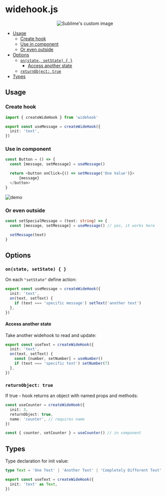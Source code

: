<h1>widehook.js</h1>

<p align="center">
  <img src="https://raw.githubusercontent.com/yorkblansh/widehook.js/master/demo/new_logo.png" alt="Sublime's custom image"/>
</p>

- [Usage](#usage)
  - [Create hook](#create-hook)
  - [Use in component](#use-in-component)
  - [Or even outside](#or-even-outside)
- [Options](#options)
  - [`on(state, setState) { }`](#onstate-setstate--)
    - [Access another state](#access-another-state)
  - [`returnObject: true`](#returnobject-true)
- [Types](#types)

## Usage

### Create hook

<!-- Create wide hook with initial value -->

```ts
import { createWideHook } from 'widehook'

export const useMessage = createWideHook({
  init: 'text',
})
```

### Use in component

```ts
const Button = () => {
  const [message, setMessage] = useMessage()

  return <button onClick={() => setMessage('One Value')}>
      {message}
  </button>
}
```

![demo](https://raw.githubusercontent.com/yorkblansh/widehook.js/master/demo/11.gif)

### Or even outside

```ts
const setSpecialMessage = (text: string) => {
  const [message, setMessage] = useMessage() // yes, it works here

  setMessage(text)
}
```

## Options

### `on(state, setState) { }`

On each `"setState"` define action:

```ts
export const useMessage = createWideHook({
  init: 'text',
  on(text, setText) {
    if (text === 'specific message') setText('another text')
  },
})
```

#### Access another state

Take another widehook to read and update:

```ts
export const useText = createWideHook({
  init: 'text',
  on(text, setText) {
    const [number, setNumber] = useNumber()
    if (text === 'specific text') setNumber(7)
  },
})
```

### `returnObject: true`

If true - hook returns an object with named props and methods:

```ts
const useCounter = createWideHook({
  init: 3,
  returnObject: true,
  name: 'counter', // requires name
})

const { counter, setCounter } = useCounter() // in component
```

## Types

Type declaration for init value:

```ts
type Text = 'One Text' | 'Another Text' | 'Completely Different Text'

export const useText = createWideHook({
  init: 'text' as Text,
})
```

